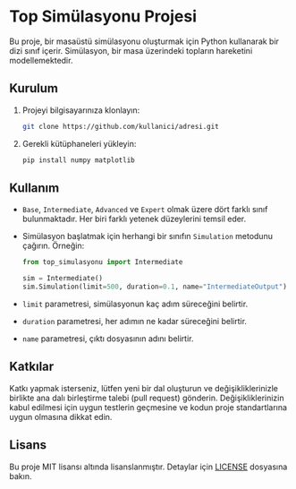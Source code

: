 # Top Simülasyonu Projesi

Bu proje, bir masaüstü simülasyonu oluşturmak için Python kullanarak bir dizi sınıf içerir. Simülasyon, bir masa üzerindeki topların hareketini modellemektedir.

## Kurulum

1. Projeyi bilgisayarınıza klonlayın:

    ```bash
    git clone https://github.com/kullanici/adresi.git
    ```

2. Gerekli kütüphaneleri yükleyin:

    ```bash
    pip install numpy matplotlib
    ```

## Kullanım

- `Base`, `Intermediate`, `Advanced` ve `Expert` olmak üzere dört farklı sınıf bulunmaktadır. Her biri farklı yetenek düzeylerini temsil eder.

- Simülasyon başlatmak için herhangi bir sınıfın `Simulation` metodunu çağırın. Örneğin:

    ```python
    from top_simulasyonu import Intermediate

    sim = Intermediate()
    sim.Simulation(limit=500, duration=0.1, name="IntermediateOutput")
    ```

- `limit` parametresi, simülasyonun kaç adım süreceğini belirtir.
- `duration` parametresi, her adımın ne kadar süreceğini belirtir.
- `name` parametresi, çıktı dosyasının adını belirtir.

## Katkılar

Katkı yapmak isterseniz, lütfen yeni bir dal oluşturun ve değişikliklerinizle birlikte ana dalı birleştirme talebi (pull request) gönderin. Değişikliklerinizin kabul edilmesi için uygun testlerin geçmesine ve kodun proje standartlarına uygun olmasına dikkat edin.

## Lisans

Bu proje MIT lisansı altında lisanslanmıştır. Detaylar için [LICENSE](LICENSE) dosyasına bakın.
